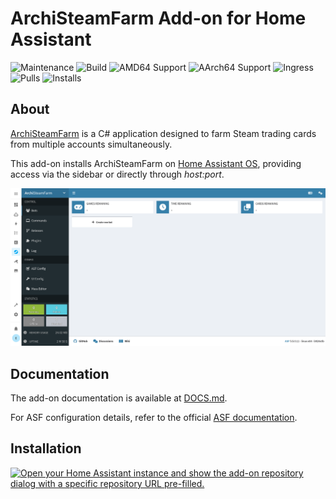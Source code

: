 # ArchiSteamFarm Add-on for Home Assistant

![Maintenance](https://img.shields.io/maintenance/yes/2025.svg)
![Build](https://img.shields.io/github/actions/workflow/status/Eskander/ha-addon-archisteamfarm/.github/workflows/release.yml)
![AMD64 Support](https://img.shields.io/badge/amd64-yes-green.svg)
![AArch64 Support](https://img.shields.io/badge/aarch64-yes-green.svg)
![Ingress](https://img.shields.io/badge/-ingress-blueviolet.svg?logo=cliqz&logoColor=white)
![Pulls](https://img.shields.io/badge/dynamic/json?url=https://ghcr-badge.elias.eu.org/api/Eskander/ha-addon-archisteamfarm/ha-addon-archisteamfarm&query=downloadCount&label=Pulls)
![Installs](https://img.shields.io/badge/dynamic/json?url=https://analytics.home-assistant.io/addons.json&query=$["bccc8195_archisteamfarm"].total&label=Reported%20Installs)

## About  

[ArchiSteamFarm](https://github.com/JustArchiNET/ArchiSteamFarm/) is a C# application designed to farm Steam trading cards from multiple accounts simultaneously.  

This add-on installs ArchiSteamFarm on [Home Assistant OS](https://www.home-assistant.io/addons/), providing access via the sidebar or directly through *host:port*.  

![Screenshot](img/screenshot.png)  

## Documentation  

The add-on documentation is available at [DOCS.md](/src/DOCS.md).  

For ASF configuration details, refer to the official [ASF documentation](https://github.com/JustArchiNET/ArchiSteamFarm/wiki).  

## Installation  

[![Open your Home Assistant instance and show the add-on repository dialog with a specific repository URL pre-filled.](https://my.home-assistant.io/badges/supervisor_add_addon_repository.svg)](https://my.home-assistant.io/redirect/supervisor_add_addon_repository/?repository_url=https://github.com/Eskander/ha-addon-archisteamfarm)
